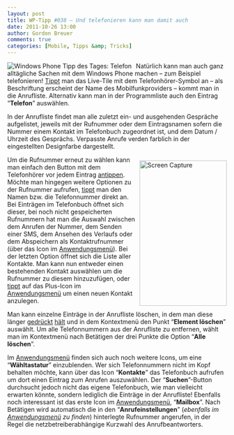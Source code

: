 ```yaml
---
layout: post
title: WP-Tipp #038 – Und telefonieren kann man damit auch
date: 2011-10-26 13:00
author: Gordon Breuer
comments: true
categories: [Mobile, Tipps &amp; Tricks]
---
```

<p><img style="margin: 0px 10px 0px 0px; display: inline; float: left" title="" alt="Windows Phone Tipp des Tages: Telefon" align="left" src="http://anheledirwp.blob.core.windows.net/wordpress/2011/10/telefon1.png" /></p>  <p>Natürlich kann man auch ganz alltägliche Sachen mit dem Windows Phone machen – zum Beispiel telefonieren! <a href="/post/2011/09/12/WP7-Tipp-007-%E2%80%93-Standard-Gesten.aspx">Tippt</a> man das Live-Tile mit dem Telefonhörer-Symbol an – als Beschriftung erscheint der Name des Mobilfunkproviders – kommt man in die Anrufliste. Alternativ kann man in der Programmliste auch den Eintrag “<strong>Telefon</strong>” auswählen.</p>  <p>In der Anrufliste findet man alle zuletzt ein- und ausgehenden Gespräche aufgelistet, jeweils mit der Rufnummer oder dem Eintragsnamen sofern die Nummer einem Kontakt im Telefonbuch zugeordnet ist, und dem Datum / Uhrzeit des Gesprächs. Verpasste Anrufe verden farblich in der eingestellten Designfarbe dargestellt.</p>  <p><img style="background-image: none; border-bottom: 0px; border-left: 0px; margin: 10px 0px 0px 10px; padding-left: 0px; padding-right: 0px; display: inline; float: right; border-top: 0px; border-right: 0px; padding-top: 0px" title="Screen Capture" border="0" alt="Screen Capture" align="right" src="http://anheledirwp.blob.core.windows.net/wordpress/2011/10/Screen-Capture.jpg" width="200" height="333" />Um die Rufnummer erneut zu wählen kann man einfach den Button mit dem Telefonhörer vor jedem Eintrag <a href="/post/2011/09/12/WP7-Tipp-007-%E2%80%93-Standard-Gesten.aspx">antippen</a>. Möchte man hingegen weitere Optionen zu der Rufnummer aufrufen, <a href="/post/2011/09/12/WP7-Tipp-007-%E2%80%93-Standard-Gesten.aspx">tippt</a> man den Namen bzw. die Telefonnummer direkt an. Bei Einträgen im Telefonbuch öffnet sich dieser, bei noch nicht gespeicherten Rufnummern hat man die Auswahl zwischen dem Anrufen der Nummer, dem Senden einer SMS, dem Ansehen des Verlaufs oder dem Abspeichern als Kontaktrufnummer (über das Icon im <a href="/post/2011/09/05/WP7-Tipp-002-%E2%80%93-Das-Anwendungs-und-Kontextmenu.aspx">Anwendungsmenü</a>). Bei der letzten Option öffnet sich die Liste aller Kontakte. Man kann nun entweder einen bestehenden Kontakt auswählen um die Rufnummer zu diesem hinzuzufügen, oder <a href="/post/2011/09/12/WP7-Tipp-007-%E2%80%93-Standard-Gesten.aspx">tippt</a> auf das Plus-Icon im <a href="/post/2011/09/05/WP7-Tipp-002-%E2%80%93-Das-Anwendungs-und-Kontextmenu.aspx">Anwendungsmenü</a> um einen neuen Kontakt anzulegen.</p>  <p>Man kann einzelne Einträge in der Anrufliste löschen, in dem man diese länger <a href="/post/2011/09/12/WP7-Tipp-007-%E2%80%93-Standard-Gesten.aspx">gedrückt</a>&#160;<a href="/post/2011/09/12/WP7-Tipp-007-%E2%80%93-Standard-Gesten.aspx">hält</a> und in dem Kontextmenü den Punkt “<strong>Element löschen</strong>” auswählt. Um alle Telefonnummern aus der Anrufliste zu entfernen, wählt man im Kontextmenü nach Betätigen der drei Punkte die Option “<strong>Alle löschen</strong>”.</p>  <p>Im <a href="/post/2011/09/05/WP7-Tipp-002-%E2%80%93-Das-Anwendungs-und-Kontextmenu.aspx">Anwendungsmenü</a> finden sich auch noch weitere Icons, um eine “<strong>Wähltastatur</strong>” einzublenden. Wer sich Telefonnummern nicht im Kopf behalten möchte, kann über das Icon “<strong>Kontakte</strong>” das Telefonbuch aufrufen um dort einen Eintrag zum Anrufen auszuwählen. Der “<strong>Suchen</strong>”-Button durchsucht jedoch nicht das eigene Telefonbuch, wie man vielleicht erwarten könnte, sondern lediglich die Einträge in der Anrufliste! Ebenfalls noch interessant ist das erste Icon im <a href="/post/2011/09/05/WP7-Tipp-002-%E2%80%93-Das-Anwendungs-und-Kontextmenu.aspx">Anwendungsmenü</a>, “<strong>Mailbox</strong>”. Nach Betätigen wird automatisch die in den “<strong>Anrufeinstellungen</strong>” (<em>ebenfalls im </em><a href="/post/2011/09/05/WP7-Tipp-002-%E2%80%93-Das-Anwendungs-und-Kontextmenu.aspx"><em>Anwendungsmenü</em></a><em> zu finden</em>) hinterlegte Rufnummer angerufen, in der Regel die netzbetreiberabhängige Kurzwahl des Anrufbeantworters. </p>

